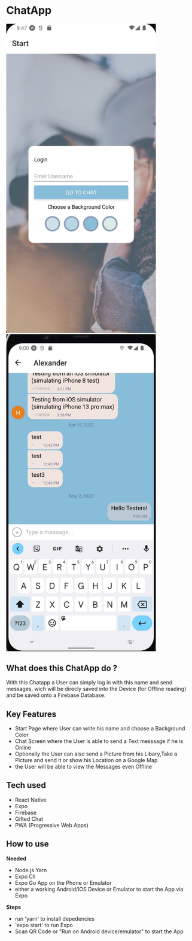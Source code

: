 # ChatApp




<img src="assets/screenshots/app.jpg" alt="Screenshot" width="400"/>
<img src="assets/screenshots/app2.jpg" alt="Screenshot" width="400"/>


## What does this ChatApp do ?

With this Chatapp a User can simply log in with this name and send messages,
wich will be direcly saved into the Device (for Offline reading) and be saved onto a Firebase Database.

## Key Features
- Start Page where User can write his name and choose a Background Color
- Chat Screen where the User is able to send a Text messsage if he is Online
- Optionally the User can also send a Picture from his Libary,Take a Picture and send it or show his Location on a Google Map
- the User will be able to view the Messages even Offline

## Tech used

- React Native
- Expo
- Firebase
- Gifted Chat
- PWA (Progressive Web Apps)

## How to use

**Needed**
- Node.js Yarn
- Expo Cli
- Expo Go App on the Phone or Emulator
- either a working Android/IOS Device or Emulator to start the App via Expo
 
 **Steps**
- run 'yarn' to install depedencies
- 'expo start' to run Expo
- Scan QR Code or "Run on Android device/emulator" to start the App
